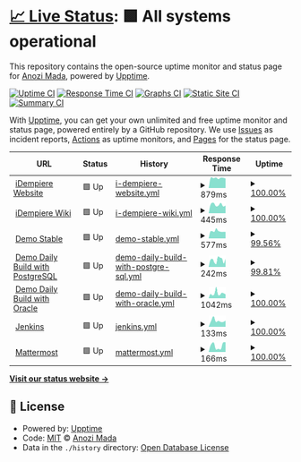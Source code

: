 # [📈 Live Status](https://anozimada.github.io/idempiere-status-page): <!--live status--> **🟩 All systems operational**

This repository contains the open-source uptime monitor and status page for [Anozi Mada](www.anozimada.com), powered by [Upptime](https://github.com/upptime/upptime).

[![Uptime CI](https://github.com/anozimada/idempiere-status-page/workflows/Uptime%20CI/badge.svg)](https://github.com/anozimada/idempiere-status-page/actions?query=workflow%3A%22Uptime+CI%22)
[![Response Time CI](https://github.com/anozimada/idempiere-status-page/workflows/Response%20Time%20CI/badge.svg)](https://github.com/anozimada/idempiere-status-page/actions?query=workflow%3A%22Response+Time+CI%22)
[![Graphs CI](https://github.com/anozimada/idempiere-status-page/workflows/Graphs%20CI/badge.svg)](https://github.com/anozimada/idempiere-status-page/actions?query=workflow%3A%22Graphs+CI%22)
[![Static Site CI](https://github.com/anozimada/idempiere-status-page/workflows/Static%20Site%20CI/badge.svg)](https://github.com/anozimada/idempiere-status-page/actions?query=workflow%3A%22Static+Site+CI%22)
[![Summary CI](https://github.com/anozimada/idempiere-status-page/workflows/Summary%20CI/badge.svg)](https://github.com/anozimada/idempiere-status-page/actions?query=workflow%3A%22Summary+CI%22)

With [Upptime](https://upptime.js.org), you can get your own unlimited and free uptime monitor and status page, powered entirely by a GitHub repository. We use [Issues](https://github.com/anozimada/idempiere-status-page/issues) as incident reports, [Actions](https://github.com/anozimada/idempiere-status-page/actions) as uptime monitors, and [Pages](https://anozimada.github.io/idempiere-status-page) for the status page.

<!--start: status pages-->
<!-- This summary is generated by Upptime (https://github.com/upptime/upptime) -->
<!-- Do not edit this manually, your changes will be overwritten -->
<!-- prettier-ignore -->
| URL | Status | History | Response Time | Uptime |
| --- | ------ | ------- | ------------- | ------ |
| <img alt="" src="https://favicons.githubusercontent.com/www.idempiere.org" height="13"> [iDempiere Website](https://www.idempiere.org) | 🟩 Up | [i-dempiere-website.yml](https://github.com/anozimada/idempiere-status-page/commits/HEAD/history/i-dempiere-website.yml) | <details><summary><img alt="Response time graph" src="./graphs/i-dempiere-website/response-time-week.png" height="20"> 879ms</summary><br><a href="https://anozimada.github.io/idempiere-status-page/history/i-dempiere-website"><img alt="Response time 896" src="https://img.shields.io/endpoint?url=https%3A%2F%2Fraw.githubusercontent.com%2Fanozimada%2Fidempiere-status-page%2FHEAD%2Fapi%2Fi-dempiere-website%2Fresponse-time.json"></a><br><a href="https://anozimada.github.io/idempiere-status-page/history/i-dempiere-website"><img alt="24-hour response time 834" src="https://img.shields.io/endpoint?url=https%3A%2F%2Fraw.githubusercontent.com%2Fanozimada%2Fidempiere-status-page%2FHEAD%2Fapi%2Fi-dempiere-website%2Fresponse-time-day.json"></a><br><a href="https://anozimada.github.io/idempiere-status-page/history/i-dempiere-website"><img alt="7-day response time 879" src="https://img.shields.io/endpoint?url=https%3A%2F%2Fraw.githubusercontent.com%2Fanozimada%2Fidempiere-status-page%2FHEAD%2Fapi%2Fi-dempiere-website%2Fresponse-time-week.json"></a><br><a href="https://anozimada.github.io/idempiere-status-page/history/i-dempiere-website"><img alt="30-day response time 931" src="https://img.shields.io/endpoint?url=https%3A%2F%2Fraw.githubusercontent.com%2Fanozimada%2Fidempiere-status-page%2FHEAD%2Fapi%2Fi-dempiere-website%2Fresponse-time-month.json"></a><br><a href="https://anozimada.github.io/idempiere-status-page/history/i-dempiere-website"><img alt="1-year response time 896" src="https://img.shields.io/endpoint?url=https%3A%2F%2Fraw.githubusercontent.com%2Fanozimada%2Fidempiere-status-page%2FHEAD%2Fapi%2Fi-dempiere-website%2Fresponse-time-year.json"></a></details> | <details><summary><a href="https://anozimada.github.io/idempiere-status-page/history/i-dempiere-website">100.00%</a></summary><a href="https://anozimada.github.io/idempiere-status-page/history/i-dempiere-website"><img alt="All-time uptime 99.77%" src="https://img.shields.io/endpoint?url=https%3A%2F%2Fraw.githubusercontent.com%2Fanozimada%2Fidempiere-status-page%2FHEAD%2Fapi%2Fi-dempiere-website%2Fuptime.json"></a><br><a href="https://anozimada.github.io/idempiere-status-page/history/i-dempiere-website"><img alt="24-hour uptime 100.00%" src="https://img.shields.io/endpoint?url=https%3A%2F%2Fraw.githubusercontent.com%2Fanozimada%2Fidempiere-status-page%2FHEAD%2Fapi%2Fi-dempiere-website%2Fuptime-day.json"></a><br><a href="https://anozimada.github.io/idempiere-status-page/history/i-dempiere-website"><img alt="7-day uptime 100.00%" src="https://img.shields.io/endpoint?url=https%3A%2F%2Fraw.githubusercontent.com%2Fanozimada%2Fidempiere-status-page%2FHEAD%2Fapi%2Fi-dempiere-website%2Fuptime-week.json"></a><br><a href="https://anozimada.github.io/idempiere-status-page/history/i-dempiere-website"><img alt="30-day uptime 100.00%" src="https://img.shields.io/endpoint?url=https%3A%2F%2Fraw.githubusercontent.com%2Fanozimada%2Fidempiere-status-page%2FHEAD%2Fapi%2Fi-dempiere-website%2Fuptime-month.json"></a><br><a href="https://anozimada.github.io/idempiere-status-page/history/i-dempiere-website"><img alt="1-year uptime 99.77%" src="https://img.shields.io/endpoint?url=https%3A%2F%2Fraw.githubusercontent.com%2Fanozimada%2Fidempiere-status-page%2FHEAD%2Fapi%2Fi-dempiere-website%2Fuptime-year.json"></a></details>
| <img alt="" src="https://www.wikipedia.org/static/favicon/wikipedia.ico" height="13"> [iDempiere Wiki](https://wiki.idempiere.org) | 🟩 Up | [i-dempiere-wiki.yml](https://github.com/anozimada/idempiere-status-page/commits/HEAD/history/i-dempiere-wiki.yml) | <details><summary><img alt="Response time graph" src="./graphs/i-dempiere-wiki/response-time-week.png" height="20"> 445ms</summary><br><a href="https://anozimada.github.io/idempiere-status-page/history/i-dempiere-wiki"><img alt="Response time 482" src="https://img.shields.io/endpoint?url=https%3A%2F%2Fraw.githubusercontent.com%2Fanozimada%2Fidempiere-status-page%2FHEAD%2Fapi%2Fi-dempiere-wiki%2Fresponse-time.json"></a><br><a href="https://anozimada.github.io/idempiere-status-page/history/i-dempiere-wiki"><img alt="24-hour response time 396" src="https://img.shields.io/endpoint?url=https%3A%2F%2Fraw.githubusercontent.com%2Fanozimada%2Fidempiere-status-page%2FHEAD%2Fapi%2Fi-dempiere-wiki%2Fresponse-time-day.json"></a><br><a href="https://anozimada.github.io/idempiere-status-page/history/i-dempiere-wiki"><img alt="7-day response time 445" src="https://img.shields.io/endpoint?url=https%3A%2F%2Fraw.githubusercontent.com%2Fanozimada%2Fidempiere-status-page%2FHEAD%2Fapi%2Fi-dempiere-wiki%2Fresponse-time-week.json"></a><br><a href="https://anozimada.github.io/idempiere-status-page/history/i-dempiere-wiki"><img alt="30-day response time 545" src="https://img.shields.io/endpoint?url=https%3A%2F%2Fraw.githubusercontent.com%2Fanozimada%2Fidempiere-status-page%2FHEAD%2Fapi%2Fi-dempiere-wiki%2Fresponse-time-month.json"></a><br><a href="https://anozimada.github.io/idempiere-status-page/history/i-dempiere-wiki"><img alt="1-year response time 482" src="https://img.shields.io/endpoint?url=https%3A%2F%2Fraw.githubusercontent.com%2Fanozimada%2Fidempiere-status-page%2FHEAD%2Fapi%2Fi-dempiere-wiki%2Fresponse-time-year.json"></a></details> | <details><summary><a href="https://anozimada.github.io/idempiere-status-page/history/i-dempiere-wiki">100.00%</a></summary><a href="https://anozimada.github.io/idempiere-status-page/history/i-dempiere-wiki"><img alt="All-time uptime 99.99%" src="https://img.shields.io/endpoint?url=https%3A%2F%2Fraw.githubusercontent.com%2Fanozimada%2Fidempiere-status-page%2FHEAD%2Fapi%2Fi-dempiere-wiki%2Fuptime.json"></a><br><a href="https://anozimada.github.io/idempiere-status-page/history/i-dempiere-wiki"><img alt="24-hour uptime 100.00%" src="https://img.shields.io/endpoint?url=https%3A%2F%2Fraw.githubusercontent.com%2Fanozimada%2Fidempiere-status-page%2FHEAD%2Fapi%2Fi-dempiere-wiki%2Fuptime-day.json"></a><br><a href="https://anozimada.github.io/idempiere-status-page/history/i-dempiere-wiki"><img alt="7-day uptime 100.00%" src="https://img.shields.io/endpoint?url=https%3A%2F%2Fraw.githubusercontent.com%2Fanozimada%2Fidempiere-status-page%2FHEAD%2Fapi%2Fi-dempiere-wiki%2Fuptime-week.json"></a><br><a href="https://anozimada.github.io/idempiere-status-page/history/i-dempiere-wiki"><img alt="30-day uptime 100.00%" src="https://img.shields.io/endpoint?url=https%3A%2F%2Fraw.githubusercontent.com%2Fanozimada%2Fidempiere-status-page%2FHEAD%2Fapi%2Fi-dempiere-wiki%2Fuptime-month.json"></a><br><a href="https://anozimada.github.io/idempiere-status-page/history/i-dempiere-wiki"><img alt="1-year uptime 99.99%" src="https://img.shields.io/endpoint?url=https%3A%2F%2Fraw.githubusercontent.com%2Fanozimada%2Fidempiere-status-page%2FHEAD%2Fapi%2Fi-dempiere-wiki%2Fuptime-year.json"></a></details>
| <img alt="" src="https://favicons.githubusercontent.com/demo.globalqss.com" height="13"> [Demo Stable](https://demo.globalqss.com/webui/) | 🟩 Up | [demo-stable.yml](https://github.com/anozimada/idempiere-status-page/commits/HEAD/history/demo-stable.yml) | <details><summary><img alt="Response time graph" src="./graphs/demo-stable/response-time-week.png" height="20"> 577ms</summary><br><a href="https://anozimada.github.io/idempiere-status-page/history/demo-stable"><img alt="Response time 626" src="https://img.shields.io/endpoint?url=https%3A%2F%2Fraw.githubusercontent.com%2Fanozimada%2Fidempiere-status-page%2FHEAD%2Fapi%2Fdemo-stable%2Fresponse-time.json"></a><br><a href="https://anozimada.github.io/idempiere-status-page/history/demo-stable"><img alt="24-hour response time 589" src="https://img.shields.io/endpoint?url=https%3A%2F%2Fraw.githubusercontent.com%2Fanozimada%2Fidempiere-status-page%2FHEAD%2Fapi%2Fdemo-stable%2Fresponse-time-day.json"></a><br><a href="https://anozimada.github.io/idempiere-status-page/history/demo-stable"><img alt="7-day response time 577" src="https://img.shields.io/endpoint?url=https%3A%2F%2Fraw.githubusercontent.com%2Fanozimada%2Fidempiere-status-page%2FHEAD%2Fapi%2Fdemo-stable%2Fresponse-time-week.json"></a><br><a href="https://anozimada.github.io/idempiere-status-page/history/demo-stable"><img alt="30-day response time 620" src="https://img.shields.io/endpoint?url=https%3A%2F%2Fraw.githubusercontent.com%2Fanozimada%2Fidempiere-status-page%2FHEAD%2Fapi%2Fdemo-stable%2Fresponse-time-month.json"></a><br><a href="https://anozimada.github.io/idempiere-status-page/history/demo-stable"><img alt="1-year response time 626" src="https://img.shields.io/endpoint?url=https%3A%2F%2Fraw.githubusercontent.com%2Fanozimada%2Fidempiere-status-page%2FHEAD%2Fapi%2Fdemo-stable%2Fresponse-time-year.json"></a></details> | <details><summary><a href="https://anozimada.github.io/idempiere-status-page/history/demo-stable">99.56%</a></summary><a href="https://anozimada.github.io/idempiere-status-page/history/demo-stable"><img alt="All-time uptime 99.93%" src="https://img.shields.io/endpoint?url=https%3A%2F%2Fraw.githubusercontent.com%2Fanozimada%2Fidempiere-status-page%2FHEAD%2Fapi%2Fdemo-stable%2Fuptime.json"></a><br><a href="https://anozimada.github.io/idempiere-status-page/history/demo-stable"><img alt="24-hour uptime 99.34%" src="https://img.shields.io/endpoint?url=https%3A%2F%2Fraw.githubusercontent.com%2Fanozimada%2Fidempiere-status-page%2FHEAD%2Fapi%2Fdemo-stable%2Fuptime-day.json"></a><br><a href="https://anozimada.github.io/idempiere-status-page/history/demo-stable"><img alt="7-day uptime 99.56%" src="https://img.shields.io/endpoint?url=https%3A%2F%2Fraw.githubusercontent.com%2Fanozimada%2Fidempiere-status-page%2FHEAD%2Fapi%2Fdemo-stable%2Fuptime-week.json"></a><br><a href="https://anozimada.github.io/idempiere-status-page/history/demo-stable"><img alt="30-day uptime 99.86%" src="https://img.shields.io/endpoint?url=https%3A%2F%2Fraw.githubusercontent.com%2Fanozimada%2Fidempiere-status-page%2FHEAD%2Fapi%2Fdemo-stable%2Fuptime-month.json"></a><br><a href="https://anozimada.github.io/idempiere-status-page/history/demo-stable"><img alt="1-year uptime 99.93%" src="https://img.shields.io/endpoint?url=https%3A%2F%2Fraw.githubusercontent.com%2Fanozimada%2Fidempiere-status-page%2FHEAD%2Fapi%2Fdemo-stable%2Fuptime-year.json"></a></details>
| <img alt="" src="https://favicons.githubusercontent.com/test.idempiere.org" height="13"> [Demo Daily Build with PostgreSQL](https://test.idempiere.org/webui/) | 🟩 Up | [demo-daily-build-with-postgre-sql.yml](https://github.com/anozimada/idempiere-status-page/commits/HEAD/history/demo-daily-build-with-postgre-sql.yml) | <details><summary><img alt="Response time graph" src="./graphs/demo-daily-build-with-postgre-sql/response-time-week.png" height="20"> 242ms</summary><br><a href="https://anozimada.github.io/idempiere-status-page/history/demo-daily-build-with-postgre-sql"><img alt="Response time 269" src="https://img.shields.io/endpoint?url=https%3A%2F%2Fraw.githubusercontent.com%2Fanozimada%2Fidempiere-status-page%2FHEAD%2Fapi%2Fdemo-daily-build-with-postgre-sql%2Fresponse-time.json"></a><br><a href="https://anozimada.github.io/idempiere-status-page/history/demo-daily-build-with-postgre-sql"><img alt="24-hour response time 277" src="https://img.shields.io/endpoint?url=https%3A%2F%2Fraw.githubusercontent.com%2Fanozimada%2Fidempiere-status-page%2FHEAD%2Fapi%2Fdemo-daily-build-with-postgre-sql%2Fresponse-time-day.json"></a><br><a href="https://anozimada.github.io/idempiere-status-page/history/demo-daily-build-with-postgre-sql"><img alt="7-day response time 242" src="https://img.shields.io/endpoint?url=https%3A%2F%2Fraw.githubusercontent.com%2Fanozimada%2Fidempiere-status-page%2FHEAD%2Fapi%2Fdemo-daily-build-with-postgre-sql%2Fresponse-time-week.json"></a><br><a href="https://anozimada.github.io/idempiere-status-page/history/demo-daily-build-with-postgre-sql"><img alt="30-day response time 340" src="https://img.shields.io/endpoint?url=https%3A%2F%2Fraw.githubusercontent.com%2Fanozimada%2Fidempiere-status-page%2FHEAD%2Fapi%2Fdemo-daily-build-with-postgre-sql%2Fresponse-time-month.json"></a><br><a href="https://anozimada.github.io/idempiere-status-page/history/demo-daily-build-with-postgre-sql"><img alt="1-year response time 269" src="https://img.shields.io/endpoint?url=https%3A%2F%2Fraw.githubusercontent.com%2Fanozimada%2Fidempiere-status-page%2FHEAD%2Fapi%2Fdemo-daily-build-with-postgre-sql%2Fresponse-time-year.json"></a></details> | <details><summary><a href="https://anozimada.github.io/idempiere-status-page/history/demo-daily-build-with-postgre-sql">99.81%</a></summary><a href="https://anozimada.github.io/idempiere-status-page/history/demo-daily-build-with-postgre-sql"><img alt="All-time uptime 99.27%" src="https://img.shields.io/endpoint?url=https%3A%2F%2Fraw.githubusercontent.com%2Fanozimada%2Fidempiere-status-page%2FHEAD%2Fapi%2Fdemo-daily-build-with-postgre-sql%2Fuptime.json"></a><br><a href="https://anozimada.github.io/idempiere-status-page/history/demo-daily-build-with-postgre-sql"><img alt="24-hour uptime 100.00%" src="https://img.shields.io/endpoint?url=https%3A%2F%2Fraw.githubusercontent.com%2Fanozimada%2Fidempiere-status-page%2FHEAD%2Fapi%2Fdemo-daily-build-with-postgre-sql%2Fuptime-day.json"></a><br><a href="https://anozimada.github.io/idempiere-status-page/history/demo-daily-build-with-postgre-sql"><img alt="7-day uptime 99.81%" src="https://img.shields.io/endpoint?url=https%3A%2F%2Fraw.githubusercontent.com%2Fanozimada%2Fidempiere-status-page%2FHEAD%2Fapi%2Fdemo-daily-build-with-postgre-sql%2Fuptime-week.json"></a><br><a href="https://anozimada.github.io/idempiere-status-page/history/demo-daily-build-with-postgre-sql"><img alt="30-day uptime 99.17%" src="https://img.shields.io/endpoint?url=https%3A%2F%2Fraw.githubusercontent.com%2Fanozimada%2Fidempiere-status-page%2FHEAD%2Fapi%2Fdemo-daily-build-with-postgre-sql%2Fuptime-month.json"></a><br><a href="https://anozimada.github.io/idempiere-status-page/history/demo-daily-build-with-postgre-sql"><img alt="1-year uptime 99.27%" src="https://img.shields.io/endpoint?url=https%3A%2F%2Fraw.githubusercontent.com%2Fanozimada%2Fidempiere-status-page%2FHEAD%2Fapi%2Fdemo-daily-build-with-postgre-sql%2Fuptime-year.json"></a></details>
| <img alt="" src="https://favicons.githubusercontent.com/test-oracle.idempiere.org" height="13"> [Demo Daily Build with Oracle](https://test-oracle.idempiere.org/webui/) | 🟩 Up | [demo-daily-build-with-oracle.yml](https://github.com/anozimada/idempiere-status-page/commits/HEAD/history/demo-daily-build-with-oracle.yml) | <details><summary><img alt="Response time graph" src="./graphs/demo-daily-build-with-oracle/response-time-week.png" height="20"> 1042ms</summary><br><a href="https://anozimada.github.io/idempiere-status-page/history/demo-daily-build-with-oracle"><img alt="Response time 755" src="https://img.shields.io/endpoint?url=https%3A%2F%2Fraw.githubusercontent.com%2Fanozimada%2Fidempiere-status-page%2FHEAD%2Fapi%2Fdemo-daily-build-with-oracle%2Fresponse-time.json"></a><br><a href="https://anozimada.github.io/idempiere-status-page/history/demo-daily-build-with-oracle"><img alt="24-hour response time 865" src="https://img.shields.io/endpoint?url=https%3A%2F%2Fraw.githubusercontent.com%2Fanozimada%2Fidempiere-status-page%2FHEAD%2Fapi%2Fdemo-daily-build-with-oracle%2Fresponse-time-day.json"></a><br><a href="https://anozimada.github.io/idempiere-status-page/history/demo-daily-build-with-oracle"><img alt="7-day response time 1042" src="https://img.shields.io/endpoint?url=https%3A%2F%2Fraw.githubusercontent.com%2Fanozimada%2Fidempiere-status-page%2FHEAD%2Fapi%2Fdemo-daily-build-with-oracle%2Fresponse-time-week.json"></a><br><a href="https://anozimada.github.io/idempiere-status-page/history/demo-daily-build-with-oracle"><img alt="30-day response time 1055" src="https://img.shields.io/endpoint?url=https%3A%2F%2Fraw.githubusercontent.com%2Fanozimada%2Fidempiere-status-page%2FHEAD%2Fapi%2Fdemo-daily-build-with-oracle%2Fresponse-time-month.json"></a><br><a href="https://anozimada.github.io/idempiere-status-page/history/demo-daily-build-with-oracle"><img alt="1-year response time 755" src="https://img.shields.io/endpoint?url=https%3A%2F%2Fraw.githubusercontent.com%2Fanozimada%2Fidempiere-status-page%2FHEAD%2Fapi%2Fdemo-daily-build-with-oracle%2Fresponse-time-year.json"></a></details> | <details><summary><a href="https://anozimada.github.io/idempiere-status-page/history/demo-daily-build-with-oracle">100.00%</a></summary><a href="https://anozimada.github.io/idempiere-status-page/history/demo-daily-build-with-oracle"><img alt="All-time uptime 98.29%" src="https://img.shields.io/endpoint?url=https%3A%2F%2Fraw.githubusercontent.com%2Fanozimada%2Fidempiere-status-page%2FHEAD%2Fapi%2Fdemo-daily-build-with-oracle%2Fuptime.json"></a><br><a href="https://anozimada.github.io/idempiere-status-page/history/demo-daily-build-with-oracle"><img alt="24-hour uptime 100.00%" src="https://img.shields.io/endpoint?url=https%3A%2F%2Fraw.githubusercontent.com%2Fanozimada%2Fidempiere-status-page%2FHEAD%2Fapi%2Fdemo-daily-build-with-oracle%2Fuptime-day.json"></a><br><a href="https://anozimada.github.io/idempiere-status-page/history/demo-daily-build-with-oracle"><img alt="7-day uptime 100.00%" src="https://img.shields.io/endpoint?url=https%3A%2F%2Fraw.githubusercontent.com%2Fanozimada%2Fidempiere-status-page%2FHEAD%2Fapi%2Fdemo-daily-build-with-oracle%2Fuptime-week.json"></a><br><a href="https://anozimada.github.io/idempiere-status-page/history/demo-daily-build-with-oracle"><img alt="30-day uptime 99.58%" src="https://img.shields.io/endpoint?url=https%3A%2F%2Fraw.githubusercontent.com%2Fanozimada%2Fidempiere-status-page%2FHEAD%2Fapi%2Fdemo-daily-build-with-oracle%2Fuptime-month.json"></a><br><a href="https://anozimada.github.io/idempiere-status-page/history/demo-daily-build-with-oracle"><img alt="1-year uptime 98.29%" src="https://img.shields.io/endpoint?url=https%3A%2F%2Fraw.githubusercontent.com%2Fanozimada%2Fidempiere-status-page%2FHEAD%2Fapi%2Fdemo-daily-build-with-oracle%2Fuptime-year.json"></a></details>
| <img alt="" src="https://favicons.githubusercontent.com/jenkins.idempiere.org" height="13"> [Jenkins](https://jenkins.idempiere.org) | 🟩 Up | [jenkins.yml](https://github.com/anozimada/idempiere-status-page/commits/HEAD/history/jenkins.yml) | <details><summary><img alt="Response time graph" src="./graphs/jenkins/response-time-week.png" height="20"> 133ms</summary><br><a href="https://anozimada.github.io/idempiere-status-page/history/jenkins"><img alt="Response time 276" src="https://img.shields.io/endpoint?url=https%3A%2F%2Fraw.githubusercontent.com%2Fanozimada%2Fidempiere-status-page%2FHEAD%2Fapi%2Fjenkins%2Fresponse-time.json"></a><br><a href="https://anozimada.github.io/idempiere-status-page/history/jenkins"><img alt="24-hour response time 135" src="https://img.shields.io/endpoint?url=https%3A%2F%2Fraw.githubusercontent.com%2Fanozimada%2Fidempiere-status-page%2FHEAD%2Fapi%2Fjenkins%2Fresponse-time-day.json"></a><br><a href="https://anozimada.github.io/idempiere-status-page/history/jenkins"><img alt="7-day response time 133" src="https://img.shields.io/endpoint?url=https%3A%2F%2Fraw.githubusercontent.com%2Fanozimada%2Fidempiere-status-page%2FHEAD%2Fapi%2Fjenkins%2Fresponse-time-week.json"></a><br><a href="https://anozimada.github.io/idempiere-status-page/history/jenkins"><img alt="30-day response time 243" src="https://img.shields.io/endpoint?url=https%3A%2F%2Fraw.githubusercontent.com%2Fanozimada%2Fidempiere-status-page%2FHEAD%2Fapi%2Fjenkins%2Fresponse-time-month.json"></a><br><a href="https://anozimada.github.io/idempiere-status-page/history/jenkins"><img alt="1-year response time 276" src="https://img.shields.io/endpoint?url=https%3A%2F%2Fraw.githubusercontent.com%2Fanozimada%2Fidempiere-status-page%2FHEAD%2Fapi%2Fjenkins%2Fresponse-time-year.json"></a></details> | <details><summary><a href="https://anozimada.github.io/idempiere-status-page/history/jenkins">100.00%</a></summary><a href="https://anozimada.github.io/idempiere-status-page/history/jenkins"><img alt="All-time uptime 99.37%" src="https://img.shields.io/endpoint?url=https%3A%2F%2Fraw.githubusercontent.com%2Fanozimada%2Fidempiere-status-page%2FHEAD%2Fapi%2Fjenkins%2Fuptime.json"></a><br><a href="https://anozimada.github.io/idempiere-status-page/history/jenkins"><img alt="24-hour uptime 100.00%" src="https://img.shields.io/endpoint?url=https%3A%2F%2Fraw.githubusercontent.com%2Fanozimada%2Fidempiere-status-page%2FHEAD%2Fapi%2Fjenkins%2Fuptime-day.json"></a><br><a href="https://anozimada.github.io/idempiere-status-page/history/jenkins"><img alt="7-day uptime 100.00%" src="https://img.shields.io/endpoint?url=https%3A%2F%2Fraw.githubusercontent.com%2Fanozimada%2Fidempiere-status-page%2FHEAD%2Fapi%2Fjenkins%2Fuptime-week.json"></a><br><a href="https://anozimada.github.io/idempiere-status-page/history/jenkins"><img alt="30-day uptime 100.00%" src="https://img.shields.io/endpoint?url=https%3A%2F%2Fraw.githubusercontent.com%2Fanozimada%2Fidempiere-status-page%2FHEAD%2Fapi%2Fjenkins%2Fuptime-month.json"></a><br><a href="https://anozimada.github.io/idempiere-status-page/history/jenkins"><img alt="1-year uptime 99.37%" src="https://img.shields.io/endpoint?url=https%3A%2F%2Fraw.githubusercontent.com%2Fanozimada%2Fidempiere-status-page%2FHEAD%2Fapi%2Fjenkins%2Fuptime-year.json"></a></details>
| <img alt="" src="https://mattermost.com/wp-content/themes/mattermostv3/favicon-32x32.png" height="13"> [Mattermost](https://mattermost.idempiere.org) | 🟩 Up | [mattermost.yml](https://github.com/anozimada/idempiere-status-page/commits/HEAD/history/mattermost.yml) | <details><summary><img alt="Response time graph" src="./graphs/mattermost/response-time-week.png" height="20"> 166ms</summary><br><a href="https://anozimada.github.io/idempiere-status-page/history/mattermost"><img alt="Response time 136" src="https://img.shields.io/endpoint?url=https%3A%2F%2Fraw.githubusercontent.com%2Fanozimada%2Fidempiere-status-page%2FHEAD%2Fapi%2Fmattermost%2Fresponse-time.json"></a><br><a href="https://anozimada.github.io/idempiere-status-page/history/mattermost"><img alt="24-hour response time 259" src="https://img.shields.io/endpoint?url=https%3A%2F%2Fraw.githubusercontent.com%2Fanozimada%2Fidempiere-status-page%2FHEAD%2Fapi%2Fmattermost%2Fresponse-time-day.json"></a><br><a href="https://anozimada.github.io/idempiere-status-page/history/mattermost"><img alt="7-day response time 166" src="https://img.shields.io/endpoint?url=https%3A%2F%2Fraw.githubusercontent.com%2Fanozimada%2Fidempiere-status-page%2FHEAD%2Fapi%2Fmattermost%2Fresponse-time-week.json"></a><br><a href="https://anozimada.github.io/idempiere-status-page/history/mattermost"><img alt="30-day response time 164" src="https://img.shields.io/endpoint?url=https%3A%2F%2Fraw.githubusercontent.com%2Fanozimada%2Fidempiere-status-page%2FHEAD%2Fapi%2Fmattermost%2Fresponse-time-month.json"></a><br><a href="https://anozimada.github.io/idempiere-status-page/history/mattermost"><img alt="1-year response time 136" src="https://img.shields.io/endpoint?url=https%3A%2F%2Fraw.githubusercontent.com%2Fanozimada%2Fidempiere-status-page%2FHEAD%2Fapi%2Fmattermost%2Fresponse-time-year.json"></a></details> | <details><summary><a href="https://anozimada.github.io/idempiere-status-page/history/mattermost">100.00%</a></summary><a href="https://anozimada.github.io/idempiere-status-page/history/mattermost"><img alt="All-time uptime 100.00%" src="https://img.shields.io/endpoint?url=https%3A%2F%2Fraw.githubusercontent.com%2Fanozimada%2Fidempiere-status-page%2FHEAD%2Fapi%2Fmattermost%2Fuptime.json"></a><br><a href="https://anozimada.github.io/idempiere-status-page/history/mattermost"><img alt="24-hour uptime 100.00%" src="https://img.shields.io/endpoint?url=https%3A%2F%2Fraw.githubusercontent.com%2Fanozimada%2Fidempiere-status-page%2FHEAD%2Fapi%2Fmattermost%2Fuptime-day.json"></a><br><a href="https://anozimada.github.io/idempiere-status-page/history/mattermost"><img alt="7-day uptime 100.00%" src="https://img.shields.io/endpoint?url=https%3A%2F%2Fraw.githubusercontent.com%2Fanozimada%2Fidempiere-status-page%2FHEAD%2Fapi%2Fmattermost%2Fuptime-week.json"></a><br><a href="https://anozimada.github.io/idempiere-status-page/history/mattermost"><img alt="30-day uptime 100.00%" src="https://img.shields.io/endpoint?url=https%3A%2F%2Fraw.githubusercontent.com%2Fanozimada%2Fidempiere-status-page%2FHEAD%2Fapi%2Fmattermost%2Fuptime-month.json"></a><br><a href="https://anozimada.github.io/idempiere-status-page/history/mattermost"><img alt="1-year uptime 100.00%" src="https://img.shields.io/endpoint?url=https%3A%2F%2Fraw.githubusercontent.com%2Fanozimada%2Fidempiere-status-page%2FHEAD%2Fapi%2Fmattermost%2Fuptime-year.json"></a></details>

<!--end: status pages-->

[**Visit our status website →**](https://anozimada.github.io/idempiere-status-page)

## 📄 License

- Powered by: [Upptime](https://github.com/upptime/upptime)
- Code: [MIT](./LICENSE) © [Anozi Mada](www.anozimada.com)
- Data in the `./history` directory: [Open Database License](https://opendatacommons.org/licenses/odbl/1-0/)
